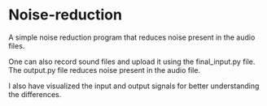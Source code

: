 # Noise-reduction
A simple noise reduction program that reduces noise present in the audio files.

One can also record sound files and upload it using the final_input.py file.
The output.py file reduces noise present in the audio file.

I also have visualized the input and output signals for better understanding the differences.
